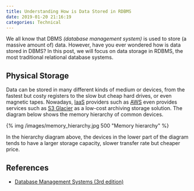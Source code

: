 ```yaml
---
title: Understanding How is Data Stored in RDBMS
date: 2019-01-20 21:16:19
categories: Technical
---
```


We all know that DBMS _(database management system)_ is used to store (a massive amount of) data. However, have you ever wondered how is data stored in DBMS? In this post, we will focus on data storage in RDBMS, the most traditional relational database systems.

## Physical Storage

Data can be stored in many different kinds of medium or devices, from the fastest but costy registers to the slow but cheap hard drives, or even magnetic tapes. Nowadays, [IaaS](https://en.wikipedia.org/wiki/Infrastructure_as_a_service) providers such as [AWS](https://aws.amazon.com) even provides services such as [S3 Glacier](https://aws.amazon.com/glacier/) as a low-cost archiving storage solution. The diagram below shows the memory hierarchy of common devices.

{% img /images/memory_hierarchy.jpg 500 "Memory hierarchy" %}

<!-- more -->

In the hierarchy diagram above, the devices in the lower part of the diagram tends to have a larger storage capacity, slower transfer rate but cheaper price.

## References

- [Database Management Systems (3rd edition)](http://pages.cs.wisc.edu/~dbbook/)
